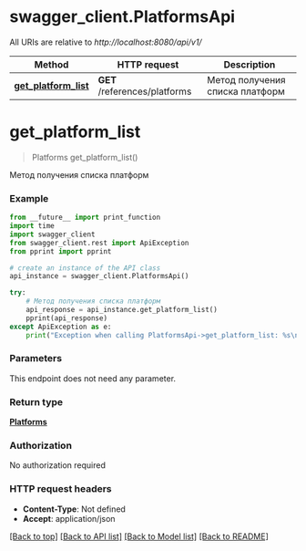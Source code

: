 # swagger_client.PlatformsApi

All URIs are relative to *http://localhost:8080/api/v1/*

Method | HTTP request | Description
------------- | ------------- | -------------
[**get_platform_list**](PlatformsApi.md#get_platform_list) | **GET** /references/platforms | Метод получения списка платформ

# **get_platform_list**
> Platforms get_platform_list()

Метод получения списка платформ

### Example
```python
from __future__ import print_function
import time
import swagger_client
from swagger_client.rest import ApiException
from pprint import pprint

# create an instance of the API class
api_instance = swagger_client.PlatformsApi()

try:
    # Метод получения списка платформ
    api_response = api_instance.get_platform_list()
    pprint(api_response)
except ApiException as e:
    print("Exception when calling PlatformsApi->get_platform_list: %s\n" % e)
```

### Parameters
This endpoint does not need any parameter.

### Return type

[**Platforms**](Platforms.md)

### Authorization

No authorization required

### HTTP request headers

 - **Content-Type**: Not defined
 - **Accept**: application/json

[[Back to top]](#) [[Back to API list]](../README.md#documentation-for-api-endpoints) [[Back to Model list]](../README.md#documentation-for-models) [[Back to README]](../README.md)


